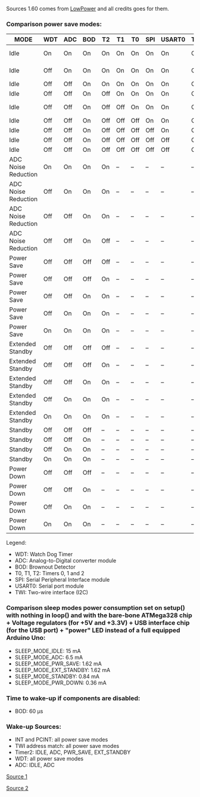 Sources 1.60 comes from [LowPower](https://github.com/rocketscream/Low-Power) and all credits goes for them.

### Comparison power save modes:

| MODE  | WDT   | ADC   | BOD   | T2    | T1    | T0    | SPI   | USART0| TWI   | CURRENT
| ---   | ---   | ---   | ---   | ---   | ---   | ---   | ---   | ---   | ---   | ---
|Idle   | On    | On    | On    | On    | On    | On    | On    | On    | On    | 3648.0 µA
|Idle   | Off   | On    | On    | On    | On    | On    | On    | On    | On    | 3643.0 µA
|Idle   | Off   | Off   | On    | On    | On    | On    | On    | On    | On    | *
|Idle   | Off   | Off   | On    | Off   | On    | On    | On    | On    | On    | *
|Idle   | Off   | Off   | On    | Off   | Off   | On    | On    | On    | On    | 3618.0 µA
|Idle   | Off   | Off   | On    | Off   | Off   | Off   | On    | On    | On    | 927.0 µA
|Idle   | Off   | Off   | On    | Off   | Off   | Off   | Off   | On    | On    | 832.0 µA
|Idle   | Off   | Off   | On    | Off   | Off   | Off   | Off   | Off   | On    | 789.0 µA
|Idle   | Off   | Off   | On    | Off   | Off   | Off   | Off   | Off   | Off   | 687.0 µA
|ADC Noise Reduction    | On    | On    | On    | On    | –    | –    | –    | –    | –    | 651.0 µA
|ADC Noise Reduction    | Off    | On    | On    | On    | –    | –    | –    | –    | –    | 646.0 µA
|ADC Noise Reduction    | Off    | Off    | On    | On    | –    | –    | –    | –    | –    | *
|ADC Noise Reduction    | Off    | Off    | On    | Off    | –    | –    | –    | –    | –    | 584.0 µA
|Power Save    | Off    | Off    | Off    | Off    | –    | –    | –    | –    | –    | 1.7 µA
|Power Save    | Off    | Off    | Off    | On    | –    | –    | –    | –    | –    | 416.0 µA
|Power Save    | Off    | Off    | On    | On    | –    | –    | –    | –    | –    | 435.0 µA
|Power Save    | Off    | On    | On    | On    | –    | –    | –    | –    | –    | 527.0 µA
|Power Save    | On    | On    | On    | On    | –    | –    | –    | –    | –    | 531.0 µA
|Extended Standby   | Off    | Off    | Off    | Off    | –    | –    | –    | –    | –    | 202.2 µA
|Extended Standby   | Off    | Off    | Off    | On    | –    | –    | –    | –    | –    | 416.0 µA
|Extended Standby   | Off    | Off    | On    | On    | –    | –    | –    | –    | –    | 436.0 µA
|Extended Standby   | Off    | On    | On    | On    | –    | –    | –    | –    | –    | 527.0 µA
|Extended Standby   | On    | On    | On    | On    | –    | –    | –    | –    | –    | 531.0 µA
|Standby    | Off   | Off    | Off    | –    | –    | –    | –    | –    | –    | 201.7 µA
|Standby    | Off   | Off    | On    | –    | –    | –    | –    | –    | –    | 218.5 µA
|Standby    | Off   | On    | On    | –    | –    | –    | –    | –    | –    | 309.9 µA
|Standby    | On    | On    | On    | –    | –    | –    | –    | –    | –    | 313.9 µA
|Power Down    | Off    | Off    | Off    | –    | –    | –    | –    | –    | –    | 1.7 µA
|Power Down    | Off    | Off    | On    | –    | –    | –    | –    | –    | –    | 18.6 µA
|Power Down    | Off    | On    | On    | –    | –    | –    | –    | –    | –    | 110.0 µA
|Power Down    | On    | On    | On    | –    | –    | –    | –    | –    | –    | 113.9 µA

Legend:
- WDT: Watch Dog Timer
- ADC: Analog-to-Digital converter module
- BOD: Brownout Detector
- T0, T1, T2: Timers 0, 1 and 2
- SPI: Serial Peripheral Interface module
- USART0: Serial port module
- TWI: Two-wire interface (I2C)

### Comparison sleep modes power consumption set on setup() with nothing in loop() and with the bare-bone ATMega328 chip + Voltage regulators (for +5V and +3.3V) + USB interface chip (for the USB port) + "power" LED instead of a full equipped Arduino Uno:
- SLEEP_MODE_IDLE:          15 mA
- SLEEP_MODE_ADC:           6.5 mA
- SLEEP_MODE_PWR_SAVE:      1.62 mA
- SLEEP_MODE_EXT_STANDBY:   1.62 mA
- SLEEP_MODE_STANDBY:       0.84 mA
- SLEEP_MODE_PWR_DOWN:      0.36 mA

### Time to wake-up if components are disabled:
- BOD: 60 µs

### Wake-up Sources:
- INT and PCINT: all power save modes
- TWI address match: all power save modes
- Timer2: IDLE, ADC, PWR_SAVE, EXT_STANDBY
- WDT: all power save modes
- ADC: IDLE, ADC

[Source 1](http://www.rocketscream.com/blog/2011/07/04/lightweight-low-power-arduino-library/)

[Source 2](http://www.gammon.com.au/power)